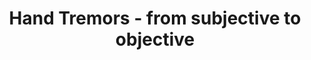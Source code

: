 ---
hackday: 07-london
links:
  website: "http://www.mgateway.com:38080/ewd/hackday/index.html"
summary: ''
team:
- '@RTweed'
- Simon Tweed
- Fraser Thomson
- '@MadeleineNS'
- '@redwinederous'
title: Hand Tremors - from subjective to objective
---
